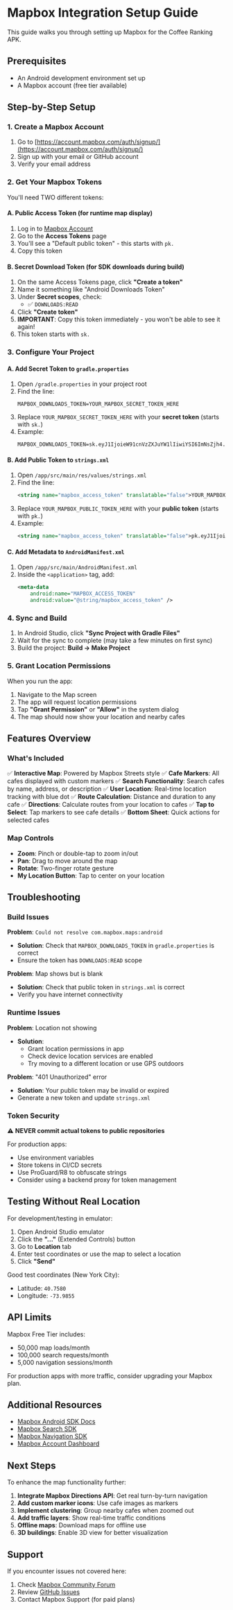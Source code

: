 # Mapbox Integration Setup Guide

This guide walks you through setting up Mapbox for the Coffee Ranking APK.

## Prerequisites

- An Android development environment set up
- A Mapbox account (free tier available)

## Step-by-Step Setup

### 1. Create a Mapbox Account

1. Go to [https://account.mapbox.com/auth/signup/](https://account.mapbox.com/auth/signup/)
2. Sign up with your email or GitHub account
3. Verify your email address

### 2. Get Your Mapbox Tokens

You'll need TWO different tokens:

#### A. Public Access Token (for runtime map display)

1. Log in to [Mapbox Account](https://account.mapbox.com/)
2. Go to the **Access Tokens** page
3. You'll see a "Default public token" - this starts with `pk.`
4. Copy this token

#### B. Secret Download Token (for SDK downloads during build)

1. On the same Access Tokens page, click **"Create a token"**
2. Name it something like "Android Downloads Token"
3. Under **Secret scopes**, check:
   - ✅ `DOWNLOADS:READ`
4. Click **"Create token"**
5. **IMPORTANT**: Copy this token immediately - you won't be able to see it again!
6. This token starts with `sk.`

### 3. Configure Your Project

#### A. Add Secret Token to `gradle.properties`

1. Open `/gradle.properties` in your project root
2. Find the line:
   ```properties
   MAPBOX_DOWNLOADS_TOKEN=YOUR_MAPBOX_SECRET_TOKEN_HERE
   ```
3. Replace `YOUR_MAPBOX_SECRET_TOKEN_HERE` with your **secret token** (starts with `sk.`)
4. Example:
   ```properties
   MAPBOX_DOWNLOADS_TOKEN=sk.eyJ1IjoieW91cnVzZXJuYW1lIiwiYSI6ImNsZjh4...
   ```

#### B. Add Public Token to `strings.xml`

1. Open `/app/src/main/res/values/strings.xml`
2. Find the line:
   ```xml
   <string name="mapbox_access_token" translatable="false">YOUR_MAPBOX_PUBLIC_TOKEN_HERE</string>
   ```
3. Replace `YOUR_MAPBOX_PUBLIC_TOKEN_HERE` with your **public token** (starts with `pk.`)
4. Example:
   ```xml
   <string name="mapbox_access_token" translatable="false">pk.eyJ1IjoieW91cnVzZXJuYW1lIiwiYSI6ImNsZjh4...</string>
   ```

#### C. Add Metadata to `AndroidManifest.xml`

1. Open `/app/src/main/AndroidManifest.xml`
2. Inside the `<application>` tag, add:
   ```xml
   <meta-data
       android:name="MAPBOX_ACCESS_TOKEN"
       android:value="@string/mapbox_access_token" />
   ```

### 4. Sync and Build

1. In Android Studio, click **"Sync Project with Gradle Files"**
2. Wait for the sync to complete (may take a few minutes on first sync)
3. Build the project: **Build → Make Project**

### 5. Grant Location Permissions

When you run the app:

1. Navigate to the Map screen
2. The app will request location permissions
3. Tap **"Grant Permission"** or **"Allow"** in the system dialog
4. The map should now show your location and nearby cafes

## Features Overview

### What's Included

✅ **Interactive Map**: Powered by Mapbox Streets style
✅ **Cafe Markers**: All cafes displayed with custom markers
✅ **Search Functionality**: Search cafes by name, address, or description
✅ **User Location**: Real-time location tracking with blue dot
✅ **Route Calculation**: Distance and duration to any cafe
✅ **Directions**: Calculate routes from your location to cafes
✅ **Tap to Select**: Tap markers to see cafe details
✅ **Bottom Sheet**: Quick actions for selected cafes

### Map Controls

- **Zoom**: Pinch or double-tap to zoom in/out
- **Pan**: Drag to move around the map
- **Rotate**: Two-finger rotate gesture
- **My Location Button**: Tap to center on your location

## Troubleshooting

### Build Issues

**Problem**: `Could not resolve com.mapbox.maps:android`
- **Solution**: Check that `MAPBOX_DOWNLOADS_TOKEN` in `gradle.properties` is correct
- Ensure the token has `DOWNLOADS:READ` scope

**Problem**: Map shows but is blank
- **Solution**: Check that public token in `strings.xml` is correct
- Verify you have internet connectivity

### Runtime Issues

**Problem**: Location not showing
- **Solution**: 
  - Grant location permissions in app
  - Check device location services are enabled
  - Try moving to a different location or use GPS outdoors

**Problem**: "401 Unauthorized" error
- **Solution**: Your public token may be invalid or expired
- Generate a new token and update `strings.xml`

### Token Security

⚠️ **NEVER commit actual tokens to public repositories**

For production apps:
- Use environment variables
- Store tokens in CI/CD secrets
- Use ProGuard/R8 to obfuscate strings
- Consider using a backend proxy for token management

## Testing Without Real Location

For development/testing in emulator:

1. Open Android Studio emulator
2. Click the **"..."** (Extended Controls) button
3. Go to **Location** tab
4. Enter test coordinates or use the map to select a location
5. Click **"Send"**

Good test coordinates (New York City):
- Latitude: `40.7580`
- Longitude: `-73.9855`

## API Limits

Mapbox Free Tier includes:
- 50,000 map loads/month
- 100,000 search requests/month
- 5,000 navigation sessions/month

For production apps with more traffic, consider upgrading your Mapbox plan.

## Additional Resources

- [Mapbox Android SDK Docs](https://docs.mapbox.com/android/maps/guides/)
- [Mapbox Search SDK](https://docs.mapbox.com/android/search/guides/)
- [Mapbox Navigation SDK](https://docs.mapbox.com/android/navigation/guides/)
- [Mapbox Account Dashboard](https://account.mapbox.com/)

## Next Steps

To enhance the map functionality further:

1. **Integrate Mapbox Directions API**: Get real turn-by-turn navigation
2. **Add custom marker icons**: Use cafe images as markers
3. **Implement clustering**: Group nearby cafes when zoomed out
4. **Add traffic layers**: Show real-time traffic conditions
5. **Offline maps**: Download maps for offline use
6. **3D buildings**: Enable 3D view for better visualization

## Support

If you encounter issues not covered here:
1. Check [Mapbox Community Forum](https://community.mapbox.com/)
2. Review [GitHub Issues](https://github.com/mapbox/mapbox-maps-android)
3. Contact Mapbox Support (for paid plans)
